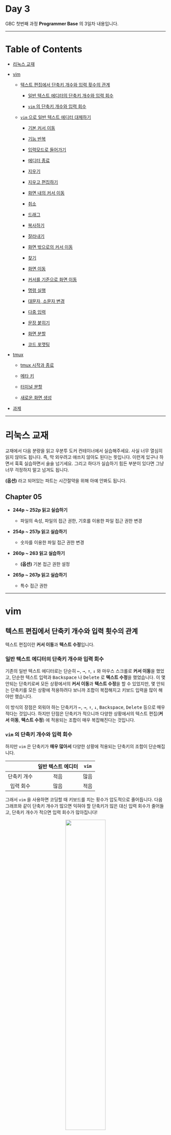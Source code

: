 # Day 3

GBC 첫번째 과정 **Programmer Base** 의 3일차 내용입니다.

---

# Table of Contents 

- [리눅스 교재](https://github.com/ccss17/ProgrammerBase/tree/master/03-Day3#%EB%A6%AC%EB%88%85%EC%8A%A4-%EA%B5%90%EC%9E%AC)

- [vim](https://github.com/ccss17/ProgrammerBase/tree/master/03-Day3#vim)

  - [텍스트 편집에서 단축키 개수와 입력 횟수의 관계](https://github.com/ccss17/ProgrammerBase/tree/master/03-Day3#%ED%85%8D%EC%8A%A4%ED%8A%B8-%ED%8E%B8%EC%A7%91%EC%97%90%EC%84%9C-%EB%8B%A8%EC%B6%95%ED%82%A4-%EA%B0%9C%EC%88%98%EC%99%80-%EC%9E%85%EB%A0%A5-%ED%9A%9F%EC%88%98%EC%9D%98-%EA%B4%80%EA%B3%84)

    - [일반 텍스트 에디터의 단축키 개수와 입력 회수](https://github.com/ccss17/ProgrammerBase/tree/master/03-Day3#%EC%9D%BC%EB%B0%98-%ED%85%8D%EC%8A%A4%ED%8A%B8-%EC%97%90%EB%94%94%ED%84%B0%EC%9D%98-%EB%8B%A8%EC%B6%95%ED%82%A4-%EA%B0%9C%EC%88%98%EC%99%80-%EC%9E%85%EB%A0%A5-%ED%9A%8C%EC%88%98)

    - [`vim` 의 단축키 개수와 입력 회수](https://github.com/ccss17/ProgrammerBase/tree/master/03-Day3#vim-%EC%9D%98-%EB%8B%A8%EC%B6%95%ED%82%A4-%EA%B0%9C%EC%88%98%EC%99%80-%EC%9E%85%EB%A0%A5-%ED%9A%8C%EC%88%98)

  - [`vim` 으로 일반 텍스트 에디터 대체하기](https://github.com/ccss17/ProgrammerBase/tree/master/03-Day3#vim-%EC%9C%BC%EB%A1%9C-%EC%9D%BC%EB%B0%98-%ED%85%8D%EC%8A%A4%ED%8A%B8-%EC%97%90%EB%94%94%ED%84%B0-%EB%8C%80%EC%B2%B4%ED%95%98%EA%B8%B0)

    - [기본 커서 이동](https://github.com/ccss17/ProgrammerBase/tree/master/03-Day3#%EA%B8%B0%EB%B3%B8-%EC%BB%A4%EC%84%9C-%EC%9D%B4%EB%8F%99)

    - [기능 반복 ](https://github.com/ccss17/ProgrammerBase/tree/master/03-Day3#%EA%B8%B0%EB%8A%A5-%EB%B0%98%EB%B3%B5)

    - [입력모드로 들어가기 ](https://github.com/ccss17/ProgrammerBase/tree/master/03-Day3#%EC%9E%85%EB%A0%A5%EB%AA%A8%EB%93%9C%EB%A1%9C-%EB%93%A4%EC%96%B4%EA%B0%80%EA%B8%B0)

    - [에디터 종료](https://github.com/ccss17/ProgrammerBase/tree/master/03-Day3#%EC%97%90%EB%94%94%ED%84%B0-%EC%A2%85%EB%A3%8C)

    - [지우기 ](https://github.com/ccss17/ProgrammerBase/tree/master/03-Day3#%EC%A7%80%EC%9A%B0%EA%B8%B0)

    - [지우고 편집하기](https://github.com/ccss17/ProgrammerBase/tree/master/03-Day3#%EC%A7%80%EC%9A%B0%EA%B3%A0-%ED%8E%B8%EC%A7%91%ED%95%98%EA%B8%B0)

    - [화면 내의 커서 이동 ](https://github.com/ccss17/ProgrammerBase/tree/master/03-Day3#%ED%99%94%EB%A9%B4-%EB%82%B4%EC%9D%98-%EC%BB%A4%EC%84%9C-%EC%9D%B4%EB%8F%99)

    - [취소](https://github.com/ccss17/ProgrammerBase/tree/master/03-Day3#%EC%B7%A8%EC%86%8C)

    - [드래그 ](https://github.com/ccss17/ProgrammerBase/tree/master/03-Day3#%EB%93%9C%EB%9E%98%EA%B7%B8)

    - [복사하기](https://github.com/ccss17/ProgrammerBase/tree/master/03-Day3#%EB%B3%B5%EC%82%AC%ED%95%98%EA%B8%B0)

    - [잘라내기](https://github.com/ccss17/ProgrammerBase/tree/master/03-Day3#%EC%9E%98%EB%9D%BC%EB%82%B4%EA%B8%B0)

    - [화면 밖으로의 커서 이동 ](https://github.com/ccss17/ProgrammerBase/tree/master/03-Day3#%ED%99%94%EB%A9%B4-%EB%B0%96%EC%9C%BC%EB%A1%9C%EC%9D%98-%EC%BB%A4%EC%84%9C-%EC%9D%B4%EB%8F%99)

    - [찾기](https://github.com/ccss17/ProgrammerBase/tree/master/03-Day3#%EC%B0%BE%EA%B8%B0)

    - [화면 이동](https://github.com/ccss17/ProgrammerBase/tree/master/03-Day3#%ED%99%94%EB%A9%B4-%EC%9D%B4%EB%8F%99)

    - [커서를 기준으로 화면 이동](https://github.com/ccss17/ProgrammerBase/tree/master/03-Day3#%EC%BB%A4%EC%84%9C%EB%A5%BC-%EA%B8%B0%EC%A4%80%EC%9C%BC%EB%A1%9C-%ED%99%94%EB%A9%B4-%EC%9D%B4%EB%8F%99)

    - [명령 실행 ](https://github.com/ccss17/ProgrammerBase/tree/master/03-Day3#%EB%AA%85%EB%A0%B9-%EC%8B%A4%ED%96%89)

    - [대문자, 소문자 변경](https://github.com/ccss17/ProgrammerBase/tree/master/03-Day3#%EB%8C%80%EB%AC%B8%EC%9E%90-%EC%86%8C%EB%AC%B8%EC%9E%90-%EB%B3%80%EA%B2%BD)

    - [다중 입력](https://github.com/ccss17/ProgrammerBase/tree/master/03-Day3#%EB%8B%A4%EC%A4%91-%EC%9E%85%EB%A0%A5)

    - [문장 붙히기 ](https://github.com/ccss17/ProgrammerBase/tree/master/03-Day3#%EB%AC%B8%EC%9E%A5-%EB%B6%99%ED%9E%88%EA%B8%B0)

    - [화면 분할 ](https://github.com/ccss17/ProgrammerBase/tree/master/03-Day3#%ED%99%94%EB%A9%B4-%EB%B6%84%ED%95%A0)

    - [코드 포맷팅 ](https://github.com/ccss17/ProgrammerBase/tree/master/03-Day3#%EC%BD%94%EB%93%9C-%ED%8F%AC%EB%A7%B7%ED%8C%85)

- [tmux](https://github.com/ccss17/ProgrammerBase/tree/master/03-Day3#tmux)

  - [tmux 시작과 종료 ](https://github.com/ccss17/ProgrammerBase/tree/master/03-Day3#tmux-%EC%8B%9C%EC%9E%91%EA%B3%BC-%EC%A2%85%EB%A3%8C)

  - [메타 키](https://github.com/ccss17/ProgrammerBase/tree/master/03-Day3#%EB%A9%94%ED%83%80-%ED%82%A4)

  - [터미널 분할 ](https://github.com/ccss17/ProgrammerBase/tree/master/03-Day3#%ED%84%B0%EB%AF%B8%EB%84%90-%EB%B6%84%ED%95%A0)

  - [새로운 화면 생성 ](https://github.com/ccss17/ProgrammerBase/tree/master/03-Day3#%EC%83%88%EB%A1%9C%EC%9A%B4-%ED%99%94%EB%A9%B4-%EC%83%9D%EC%84%B1)

- [과제 ](https://github.com/ccss17/ProgrammerBase/tree/master/03-Day3#%EA%B3%BC%EC%A0%9C) 

---

# 리눅스 교재

교재에서 다음 분량을 읽고 우분투 도커 컨테이너에서 실습해주세요. 사실 너무 열심히 읽지 않아도 됩니다. 즉, 막 외우려고 애쓰지 않아도 된다는 뜻입니다. 이런게 있구나 하면서 훅훅 실습하면서 술술 넘기세요. 그리고 하다가 실습하기 힘든 부분이 있다면 그냥 너무 걱정하지 말고 넘겨도 됩니다. 

**(옵션)** 라고 되어있는 파트는 시간절약을 위해 아예 안봐도 됩니다.

## Chapter 05

- **244p ~ 252p 읽고 실습하기**

  - 파일의 속성, 파일의 접근 권한, 기호를 이용한 파일 접근 권한 변경

- **254p ~ 257p 읽고 실습하기**

  - 숫자를 이용한 파일 접근 권한 변경

- **260p ~ 263 읽고 실습하기**

  - **(옵션)** 기본 접근 권한 설정

- **265p ~ 267p 읽고 실습하기**

  - 특수 접근 권한

---

# vim

## 텍스트 편집에서 단축키 개수와 입력 횟수의 관계

텍스트 편집이란 **커서 이동**과 **텍스트 수정**입니다. 

### 일반 텍스트 에디터의 단축키 개수와 입력 회수

기존의 일반 텍스트 에디터로는 단순히 <kbd>&larr;</kbd>, <kbd>&rarr;</kbd>, <kbd>&uarr;</kbd>, <kbd>&darr;</kbd> 와 마우스 스크롤로 **커서 이동**을 했었고, 단순한 텍스트 입력과 <kbd>Backspace</kbd> 나 <kbd>Delete</kbd> 로 **텍스트 수정**을 했었습니다. 이 몇 안되는 단축키로써 모든 상황에서의 **커서 이동**과 **텍스트 수정**을 할 수 있었지만, 몇 안되는 단축키를 모든 상황에 적용하려다 보니까 조합이 복잡해지고 키보드 입력을 많이 해야만 했습니다. 

이 방식의 장점은 외워야 하는 단축키가 <kbd>&larr;</kbd>, <kbd>&rarr;</kbd>, <kbd>&uarr;</kbd>, <kbd>&darr;</kbd>, <kbd>Backspace</kbd>, <kbd>Delete</kbd> 등으로 매우 적다는 것입니다. 하지만 단점은 단축키가 적으니까 다양한 상황에서의 텍스트 편집(**커서 이동**, **텍스트 수정**) 에 적용되는 조합이 매우 복잡해진다는 것입니다.

### `vim` 의 단축키 개수와 입력 회수

하지만 `vim` 은 단축키가 **매우 많아서** 다양한 상황에 적용되는 단축키의 조합이 단순해집니다.

<div align="center">

| | 일반 텍스트 에디터 | `vim` |
|:---:|:---:|:---:|
|단축키 개수 | 적음 | 많음 | 
|입력 회수 | 많음 | 적음 | 

</div>


그래서 `vim` 을 사용하면 코딩할 때 키보드를 치는 횟수가 압도적으로 줄어듭니다. 다음 그래프와 같이 단축키 개수가 많으면 익혀야 할 단축키가 많은 대신 입력 회수가 줄어들고, 단축키 개수가 적으면 입력 회수가 많아집니다!

<div align="center">
<img src="https://user-images.githubusercontent.com/16812446/81026898-b16b1b00-8eb6-11ea-89fa-3503770b57d4.png" width="50%" height="auto">
</div>

하지만 단축키는 한번 습득이 되기만하면 그 다음부터는 전혀 문제가 안됩니다. 이것은 단조로운 단어를 쓰면 문장의 길이가 길어지고 다양한 단어를 쓰면 문장이 짧아지는 것과 같은 이치입니다. 

> 게다가 `vim` 에 익숙해지면 텍스트 편집을 할 때 마우스를 사용해야 하는 횟수가 `0` 에 수렴합니다. 키보드와 마우스의 거리는 생각보다 멀기 때문에 이로써 발생하는 시간절약 효과도 상당합니다. 

> 개인적으로 개발자로 살아간다면 `vim` 텍스트 에디터 사용법을 익혀서 불필요한 타자 횟수를 최대한 절약함으로써 시간낭비를 줄이고, 손목건강도 챙기는 것이 합리적이라고 생각합니다. 불필요한 시간이 절약된다면 남는 시간이 많아집니다. 

## `vim` 으로 일반 텍스트 에디터 대체하기

> 참고 : https://github.com/vim/vim/blob/master/runtime/tutor/tutor.ko.utf-8

이제부터 `vim` 을 사용하면 타수가 얼마나 줄어드는지 보여드림으로써 `vim` 을 사용하면 좋다는 것을 설득해드리겠습니다. 설득 안되면 어쩔 수 없지만..

보여드리는 방식은 기존 일반 에디터의 **적은 단축키가 얼마나 많은 타수를 야기하는지**, 그리고 그것이 **`vim` 에서 어떻게 효율적으로 대체될 수 있는지** 비교하는 것으로 하겠습니다. 

> 또한 모든 키보드에 <kbd>Home</kbd>, <kbd>End</kbd>, <kbd>Insert</kbd>, <kbd>PageDown</kbd>, <kbd>PageUp</kbd> 가 있지 않기 때문에 일관성을 위하여 이 키들은 상정하지 않겠습니다.

그리고 문자와 문자 사이의 커서 이동 횟수가 **1번** 이기 때문에 

<div align="center">

|이동 거리|퉁 치는 횟수|
|:---|:---|
|(문자가 모여있는) 단어를 이동하는 횟수 | **n 번** |
|(단어가 모여있는) 문장을 이동하는 횟수 | **n<sup>2</sup> 번**| 
|(문장이 모여있는) 전체파일을 이동하는 횟수 | **n<sup>3</sup> 번**|

</div>

 이라고 하겠습니다.

그러면 먼저 우분투 도커 컨테이너에 접속하고 다음 명령어를 입력하세요.

##### **<div align="center"> ⬇ EXECUTE! ⬇ </div>**  

```shell
$ git clone https://github.com/jaseg/lolcat
$ cd lolcat
$ make
```

`lolcat` 은 `cat` 명령어의 출력에 무지개 색깔을 입힙니다. 다음 명령어를 실행해보세요.

##### **<div align="center"> ⬇ EXECUTE! ⬇ </div>**

```shell
$ cat /etc/passwd     # 텍스트 파일이 밋밋한 색깔로 출력된다. 
$ ./lolcat /etc/passwd 
```

실행결과는 다음 그림과 비슷할 겁니다. 

<div align="center">
<img src="https://user-images.githubusercontent.com/16812446/81272615-a7007b00-9088-11ea-9e2b-bb8ce711ad6b.png" width="70%" height="auto">
</div>

이제 `lolcat` 의 소스코드 `lolcat.c` 를 `vim` 으로 열어봅시다.

##### **<div align="center"> ⬇ EXECUTE! ⬇ </div>**

```shell
$ vim lolcat.c
```

그러면 `vim` 텍스트 에디터로 파일이 열리는데 일단 `100gg` 를 눌러보세요. 그러면 파일의 `100` 번째 행으로 이동하게 되고 성공적으로 이동하셨다면 

```c shell
...
int main(int argc, char** argv)
{
    char* default_argv[] = { "-" };
    int cc = -1, i, l = 0;
    wint_t c;
    int colors    = isatty(STDOUT_FILENO);
    int force_locale = 1;
    int random = 0;
    double freq_h = 0.23, freq_v = 0.1;

    struct timeval tv;
    gettimeofday(&tv, NULL);
    double offx = (tv.tv_sec % 300) / 300.0;

    for (i = 1; i < argc; i++) {
...
```

위와 같은 코드가 보일 것입니다. 이제 특별한 언급이 없는 한 이 `100` 번째 줄에서 실습을 진행하겠습니다. 커서가 `100` 행에서 이탈되었다면 다시 `100gg` 를 누르면 `100` 번째 행으로 이동할 수 있습니다. 

### 기본 커서 이동

| 기능 | 일반 텍스트 에디터 | `vim` |
|:---:|:---:|:---:|
| 왼쪽 이동 | <kbd>&larr;</kbd> | `h` | 
| 오른쪽 이동 | <kbd>&rarr;</kbd> | `l` | 
| 위쪽 이동 | <kbd>&uarr;</kbd>| `k` | 
| 아래쪽 이동 | <kbd>&darr;</kbd>| `j` | 

- 실습 

  위 단축키로 커서를 이동해보세요. 

  `15k` 를 눌러 `15` 줄 위에 있는 행으로 이동하세요. 

  다시 `15j` 를 눌러 되돌아올 수 있습니다. 

  이렇게 `<N>k` 를 누르면 `<N>` 번 위로 갑니다. 다른 커서 이동 키도 마찬가지!

### 기능 반복 

| 기능 | 일반 텍스트 에디터 | `vim` |
|:---:|:---:|:---:|
| 이전에 실행한 편집 기능 반복하기 |  | `.` | 

`.` 를 누르면 이전에 실행한 편집 기능이 반복됩니다. 

### 입력모드로 들어가기 

| 기능 | 일반 텍스트 에디터 | `vim` |
|:---:|:---:|:---:|
| 입력하기 | | `i` | 
| 다음 글자에 입력하기 | <kbd>&rarr;</kbd> | `a` | 
| 다음 행에 입력하기 | <kbd>&rarr;</kbd> × **n<sup>2</sup>** + <kbd>Enter</kbd> | `o` | 
| 이전 행에 입력하기 | <kbd>&uarr;</kbd> + <kbd>&rarr;</kbd> × **n<sup>2</sup>** + <kbd>Enter</kbd> | `O` | 
| 문장 마지막에 입력하기 | <kbd>&rarr;</kbd> × **n<sup>2</sup>** | `A` | 
| 문장 처음에 입력하기 | <kbd>&larr;</kbd> × **n<sup>2</sup>** | `I` | 

일반 텍스트 에디터가 **입력 모드** 만 있는 반면 `vim` 은 **입력 모드** 와 **명령 모드** 가 있습니다. `vim` 을 처음 켰을 때는 항상 **명령 모드** 이고 위 표의 입력 단축키 `i`, `a`, `o`, `O`, `A`, `I` 를 입력하면 **입력 모드** 가 됩니다. 

> 에디터의 하단에 **`-- INSERT --`** 라는 상태표시가 보이면 지금이 **입력 모드** 인 것입니다. 

**입력 모드** 에서는 모든 키보드 입력이 단축키가 아닌 입력으로 취급되기 때문에 **명령 모드** 로 되돌아가려면 <kbd>Esc</kbd> 를 누르면 됩니다.

- 실습 

  `i` 를 눌러서 **입력 모드**로 들어간 다음

  ```c
  int test_int = 200;
  ```

  이라는 코드를 입력하고 <kbd>Esc</kbd> 를 눌러 **명령 모드** 로 되돌아오세요. 

  입력모드로 들어갈 수 있는 단축키 `i`, `a`, `o`, `O`, `A`, `I` 들을 실행하고 결과가 어떤지 보세요. 

- 실습 

  ![render1589352202436](https://user-images.githubusercontent.com/16812446/81779941-a0fb1600-9530-11ea-8f28-2076013b2b49.gif)

  위와 같이 `94` 행으로 이동하고 `I` 로 입력모드에 들어간 후 주석처리 `//` 를 입력해보세요.
  
  그리고 밑으로 이동해서 기능반복키 `.` 를 누르며 입력을 반복해보세요.

### 에디터 종료

| 기능 | 일반 텍스트 에디터 | `vim` |
|:---:|:---:|:---:|
| 저장 | <kbd>Ctrl</kbd> + <kbd>s</kbd> | `:w` | 
| 종료 | <kbd>Alt</kbd> + <kbd>F4</kbd> | `:q` | 
| 저장 후 종료 | <kbd>Ctrl</kbd> + <kbd>s</kbd> 🠲 <kbd>Alt</kbd> + <kbd>F4</kbd>| `:wq` 또는 `ZZ` |<kbd>Alt</kbd> + <kbd>F4</kbd> 
| 강제 종료 |  | `:q!` | 
| 다른 이름(`<NAME>`)으로 저장 |  | `:w <NAME>` | 

`vim` 에서 저장과 종료 단축키입니다. 강제 종료는 저장하지 않은 내용을 사라지게 합니다.

- 실습 

  단축키들을 실행해서 에디터를 종료해보고 다시 `vim lolcat.c` 로 켜서 `100gg` 를 눌러 `100` 번째 행으로 되돌아오세요. 

### 지우기 

| 기능 | 일반 텍스트 에디터 | `vim` |
|:---:|:---:|:---:|
| 지우기 | <kbd>Backspace</kbd> 또는 <kbd>Delete</kbd> | `x` | 
| 단어 지우기 | <kbd>Backspace</kbd> × **n** | `dw` | 
| 문장 지우기 | <kbd>Backspace</kbd> × **n<sup>2</sup>** | `dd` | 
| 커서로부터 문장 끝까지 지우기 | <kbd>Delete</kbd> × **n<sup>2</sup>** | `D` | 

- 실습 

  커서를 `102` 번째 행인

  ```c
  struct timeval tv;
  ```

  로 옮기세요. 이제 `x` 를 눌러서 문자들을 지워보세요.

  이때 `2x` 와 `3x` 를 누르면 각각 `2` 글자, `3` 글자가 지워진다는 것을 확인하세요.

  `<N>x` 를 누르면 `<N>` 개의 문자가 한번에 지워집니다. 

- 실습

  단어를 한번에 지우기 위해서 `dw` 를 눌러도 됩니다. 이것도 `struct` 나 `timeval` 같은 변수 위로 커서를 두고 실행해보세요. `4dw` 를 누르면 `4` 개의 단어가 `3` 회의 입력만에 한번에 지워집니다. 

  > 일반 텍스트 에디터에서 `4` 개의 단어를 지우려면 `3` 회보다 훨씬 많은 키보드 입력이 필요합니다.

  `4dw` 를 누르고 `.` 을 누르면 `4` 개의 단어가 지워지는 기능이 반복됩니다. `3` 회만 누르면 그 다음부터는 `.` 만 누르면 되니까 `1` 회만 누르면 됩니다.

- 실습

  `dd` 와 `D` 도 실행보세요. `5dd` 를 누르면 `5` 개의 문장이 `3` 회의 입력만에 한번에 지워집니다. 

  > 일반 텍스트 에디터에서 `5` 개의 문장을 지우려면 `3` 회보다 훨씬 많은 키보드 입력이 필요합니다!

- 실습

  다음과 같이 `10dd` 누르고 `.` 를 누르면 `10` 개 문장이 지워지는 기능이 반복됩니다. `4` 회 입력 이후에 `1` 회 입력만 하면 되는 것이죠. 

  ![render1589352378933](https://user-images.githubusercontent.com/16812446/81780148-fd5e3580-9530-11ea-919d-e8c473d4482a.gif)


### 지우고 편집하기

| 기능 | 일반 텍스트 에디터 | `vim` |
|:---:|:---:|:---:|
| 한 글자 지우고 편집하기 | <kbd>Backspace</kbd> | `r` | 
| 단어 지우고 편집하기 | <kbd>Backspace</kbd> × **n** | `cw` | 
| 커서로부터 문장 끝까지 지우고 편집하기 | <kbd>Delete</kbd> × **n<sup>2</sup>** | `C` | 
| 문장에서 `<OLD>` 를 `<NEW>` 로 치환하기 |  | `:s/<OLD>/<NEW>` | 
| 전체 파일에서 `<OLD>` 를 `<NEW>` 로 치환하기 |  | `:s/<OLD>/<NEW>/g` | 
| 전체 파일에서 하나씩 확인하면서 `<OLD>` 를 `<NEW>` 로 치환하기 |  | `:s/<OLD>/<NEW>/gc` | 

- 실습 

  커서를 `98` 번째 행인 

  ```c
  int force_locale = 1;
  ```

  의 `1` 로 옮겨서 `r` 을 누르고 `0` 을 눌러보세요. 그러면 `1` 이 `0` 으로 바뀝니다. 

- 실습 

  커서를 다른 코드로 옮겨서 `cw` 와 `C` 를 실행해보세요. 그러면 단어가 지워지고 **입력 모드** 로 곧장 들어갑니다. **명령 모드** 로 되돌아오기 위하여 <kbd>Esc</kbd> 를 눌러야 합니다. 

- 실습 

  `:s/int/long long/g` 을 실행해보세요. 파일 전체의 `int` 가 `long long` 으로 바뀝니다. 

### 화면 내의 커서 이동 

| 기능 | 일반 텍스트 에디터 | `vim` |
|:---:|:---:|:---:|
| 원하는 문자로 이동 | <kbd>&rarr;</kbd> × **n<sup>2</sup>** | `f<C>` | 
| 오른쪽 단어로 이동 | <kbd>Ctrl</kbd> + <kbd>&rarr;</kbd> | `e` | 
| 왼쪽 단어로 이동 | <kbd>Ctrl</kbd> + <kbd>&larr;</kbd> | `b` | 
| 문장의 처음으로 이동 | <kbd>Ctrl</kbd> + <kbd>&larr;</kbd> × **n**  | `0` | 
| 문장의 마지막으로 이동 | <kbd>Ctrl</kbd> + <kbd>&rarr;</kbd> × **n**  | `$` | 
| 화면의 처음으로 이동 | <kbd>&uarr;</kbd> × **n<sup>3</sup>**  | `H` | 
| 화면의 가운데로 이동 |  | `M` | 
| 화면의 마지막으로 이동 | <kbd>&darr;</kbd> × **n<sup>3</sup>**  | `L` | 

커서 이동이 `h`, `j`, `k`, `l` 밖에 없다면 커서를 이동해야 하는 다양한 상황에서 이것들을 똑같이 다양하게 조합해야하기 때문에 일반 텍스트 에디터의 <kbd>&larr;</kbd>, <kbd>&rarr;</kbd>, <kbd>&uarr;</kbd>, <kbd>&darr;</kbd> 를 많이 입력해야 하는 것과 다를 것이 없을 겁니다.

하지만 위 표에서처럼 다양한 커서 이동이 하나의 단축키로 가능합니다. 

- 실습 

  `104` 행으로 이동하면 

  ```c
  double offx = (tv.tv_sec % 300) / 300.0;
  ```

  라는 코드가 있는데 `300` 이라는 숫자를 조작하고 싶다면 `f3` 를 누르면 `3` 이라는 문자로 커서가 바로 이동됩니다. 

  마찬가지로 `f%` 를 누르면 `%` 라는 문자로 커서가 바로 이동됩니다.

- 실습 

  다음과 같이 커서 이동 단축키를 눌러보면서 실습해보세요.

  ![render1589352482808](https://user-images.githubusercontent.com/16812446/81780345-575efb00-9531-11ea-9a4b-58237fe1e8ea.gif)

  > 일반 방향키를 엄청 많이 눌러야 갈 수 있는 곳을 `vim` 에서는 단축키 하나만 누르면 갈 수 있습니다. 

### 취소

| 기능 | 일반 텍스트 에디터 | `vim` |
|:---:|:---:|:---:|
| 취소 | <kbd>Ctrl</kbd> + <kbd>z</kbd> | `u` | 
| 취소한 것을 취소 |  | <kbd>Ctrl</kbd> + <kbd>R</kbd> | 
| 문장을 원래대로 복원 | | `U` | 

- 실습 

  `50dd` 를 눌러서 문장 `50` 개를 `4` 회의 입력만에 삭제해보세요. 

  > 일반 텍스트 에디어테서 문장 `50` 개를 삭제하기 위해서 얼마나 많은 시간이 걸리는지 상상이 안되네요. 

  그리고 `u` 를 눌러서 삭제했던 것을 복구해보세요. 

  그리고 다시 <kbd>Ctrl</kbd>+<kbd>R</kbd> 을 눌러서 삭제해보세요. 

  `u` 와 <kbd>Ctrl</kbd>+<kbd>R</kbd> 를 번갈아서 계속 눌러보세요. 

### 드래그 

| 기능 | 일반 텍스트 에디터 | `vim` |
|:---:|:---:|:---:|
| 드래그 | <kbd>Shift</kbd> + <kbd>&rarr;</kbd> × **n** | `v` | 

- 실습 

  `gg` 를 누르면 첫행으로 이동합니다. 바로 밑에 있는 `3` 번째 행으로 커서를 이동하면 

  ```shell
   * DO WHAT THE FUCK YOU WANT TO PUBLIC LICENSE
  ```

  이라는 라이센스가 보입니다. 이 소스코드를 갖고 하고싶은 게 뭐든간에 다 하라는 의미군요. `e` 또는 `b` 를 몇번 눌러서 `FUCK` 의 `F` 로 커서를 이동하세요.

  `v` 를 누르고 `l` 을 몇번 누르면 `FUCK` 이 드래그됩니다. 잘 드래그 되고 있다면 `vim` 의 하단부에 `-- VISUAL --` 이라는 상태줄이 뜹니다.

  그러면 `r` 을 누르고 `x` 를 누르세요. 그러면 다음과 같이 `FUCK` 이 `xxxx` 로 바뀝니다. 

  ![render1589352581824](https://user-images.githubusercontent.com/16812446/81780433-7d849b00-9531-11ea-8c57-9af1900dcf37.gif)

  이렇게 드래그를 잘 활용하면 여러 문자와 문장에 대하여 기능을 한번에 실행할 수 있습니다. 

- 실습 

  다시 `FUCK` 이 있는 곳으로 커서를 옮겨서 `v` 를 누르고 이번에는 `e` 를 한번만 누르세요. 그러면 `FUCK` 이 단지 `2` 회의 입력만에 드래그됩니다. 

  `v` 를 누르고 `e` 를 계속 누르거나 `j` 를 눌러서 밑에 문장까지 드래그하고 `x` 를 눌러서 삭제해보세요. 

  > 드래그를 하기 위해서 일반 텍스트 에디터에서는 <kbd>Shift</kbd> + <kbd>&rarr;</kbd> × **n** 를 얼마나 많이 눌러야 하는지 모르겠네요. 

### 복사하기

| 기능 | 일반 텍스트 에디터 | `vim` |
|:---:|:---:|:---:|
| 단어 복사하기 | <kbd>Shift</kbd> + <kbd>&rarr;</kbd> × **n** 🠲 <kbd>Ctrl</kbd> + <kbd>c</kbd> 🠲 <kbd>Ctrl</kbd> + <kbd>v</kbd> | `yw` 🠲  `p` | 
| 문장 복사하기 | <kbd>Shift</kbd> + <kbd>&rarr;</kbd> × **n<sup>2</sup>** 🠲 <kbd>Ctrl</kbd> + <kbd>c</kbd> 🠲 <kbd>Ctrl</kbd> + <kbd>v</kbd> | `yy` 🠲  `p` | 
| 드래그해서 복사하기 | <kbd>Shift</kbd> + <kbd>&rarr;</kbd> × **n<sup>2</sup>** 🠲 <kbd>Ctrl</kbd> + <kbd>c</kbd> 🠲 <kbd>Ctrl</kbd> + <kbd>v</kbd> | `v` 🠲 `y` 🠲 `p` | 

- 실습 

  `33gg` 를 눌러서 `33` 행으로 가면 

  ```c
  ...
  static char helpstr[] = "\n"
                          "Usage: lolcat [-h horizontal_speed] [-v vertical_speed] [--] [FILES...]\n"
                          "\n"
  ...
  ```

  가 보이는데 `yy` 를 누르고 `5p` 를 누르세요. 그러면 복사된 문장이 `5` 번 붙혀넣어집니다. 

- 실습 

  `55` 번째 행으로 이동하고 맨 마지막 "`, 33`" 을 `v` 로 드래그하고 `y` 를 눌러보세요. 그 다음 `33` 오른쪽으로 커서를 옮겨서 `p` 를 몇번 눌러보고 `10p` 를 누르세요. 

  그러면 다음과 같이 복사된 것이 단번에 `10` 번 붙혀넣어집니다. 

  ![render1589352834937](https://user-images.githubusercontent.com/16812446/81780727-fa177980-9531-11ea-88bf-13f08234787d.gif)

  > 이 일을 일반 텍스트 에디터로 하려면 `vim` 보다 훨씬 많은 키보드 입력을 해야 합니다. 

### 잘라내기

| 기능 | 일반 텍스트 에디터 | `vim` |
|:---:|:---:|:---:|
| 한 글자 잘라내기 | <kbd>Shift</kbd> + <kbd>&rarr;</kbd> 🠲 <kbd>Ctrl</kbd> + <kbd>x</kbd> 🠲 <kbd>Ctrl</kbd> + <kbd>v</kbd> | `x` 🠲  `p` | 
| 단어 잘라내기 | <kbd>Shift</kbd> + <kbd>&rarr;</kbd> × **n** 🠲 <kbd>Ctrl</kbd> + <kbd>x</kbd> 🠲 <kbd>Ctrl</kbd> + <kbd>v</kbd> | `dw` 🠲  `p` | 
| 문장 잘라내기 | <kbd>Shift</kbd> + <kbd>&rarr;</kbd> × **n<sup>2</sup>** 🠲 <kbd>Ctrl</kbd> + <kbd>x</kbd> 🠲 <kbd>Ctrl</kbd> + <kbd>v</kbd> | `dd` 🠲  `p` | 
| 특정 영역 잘라내기 | <kbd>Shift</kbd> + <kbd>&rarr;</kbd> × **n<sup>2</sup>** 🠲 <kbd>Ctrl</kbd> + <kbd>x</kbd> 🠲 <kbd>Ctrl</kbd> + <kbd>v</kbd> | `v` 🠲 `x` 🠲 `p` | 

- 실습 

  다음과 같이 `75` 행으로 이동하고 `zt` 로 화면을 올리고나서 `6dd` 를 로 함수 코드 전체를 잘라내고 `10j` 로 커서 이동을 한 후 `p` 를 눌러 붙혀넣으세요. 

  > `zt` 가 뭔지는 계속되는 내용에서 알아봅니다. 

  ![render1589352948485](https://user-images.githubusercontent.com/16812446/81780912-406cd880-9532-11ea-9328-3efe5ba485ee.gif)

  
  > 이 작업을 키보드 입력 `10` 번으로 끝냈습니다. 


### 화면 밖으로의 커서 이동 

| 기능 | 일반 텍스트 에디터 | `vim` |
|:---:|:---:|:---:|
| 파일의 맨 마지막으로 이동 | <kbd>&darr;</kbd> × **n<sup>3</sup>** | `G` | 
| 파일의 맨 처음으로 이동 | <kbd>&uarr;</kbd> × **n<sup>3</sup>** | `gg` | 
| `<N>` 번째 행으로 이동 | <kbd>&uarr;</kbd> × **n<sup>3</sup>** 또는 <kbd>&darr;</kbd> × **n<sup>3</sup>** | `<N>gg` | 

- 실습 

  `G` 와 `gg` 로 커서를 이동해보세요. 그리고 `100gg` 로 `100` 번째 행으로 이동해보세요. 

### 찾기

| 기능 | 일반 텍스트 에디터 | `vim` |
|:---:|:---:|:---:|
| 아랫방향으로 찾기 | <kbd>Ctrl</kbd> + <kbd>f</kbd> | `/` | 
| 윗방향으로 찾기 |  | `?` | 
| 커서가 위치한 단어 아랫방향으로 찾기 |  | `*` | 
| 커서가 위치한 단어 윗방향으로 찾기 |  | `#` | 
| 찾고나서 같은방향으로 단어 찾기 | <kbd>Enter</kbd> | `N` | 
| 찾고나서 반대방향으로 단어 찾기 | <kbd>Shift</kbd> + <kbd>Enter</kbd> | `n` | 
| 괄호의 짝 찾기 |  | `%` | 

- 실습 

  다음과 같이 `/static` 으로 `static` 키워드를 찾고 `n` 을 누르며 다음 것을 찾아보세요. 

  ![render1589353002311](https://user-images.githubusercontent.com/16812446/81781027-75792b00-9532-11ea-9cad-dab0a5f905f4.gif)

- 실습 

  매우 긴 문장에서 `f` 로 원하는 문자 커서로 이동하기.

  (GIF)

  그리고 이것은 보통의 코드에서도 매우 자주 유용하게 사용될 수 있음. 

  (GIF)

### 화면 이동

| 기능 | 일반 텍스트 에디터 | `vim` |
|:---:|:---:|:---:|
| 화면을 한 행만큼 아래로 이동 | <kbd>&darr;</kbd> × **n<sup>2</sup>** | <kbd>Ctrl</kbd> + `e` | 
| 화면을 한 행만큼 위로 이동 | <kbd>&uarr;</kbd> × **n<sup>2</sup>** | <kbd>Ctrl</kbd> + `y` | 
| 화면을 반 페이지만큼 아래로 이동 | <kbd>&darr;</kbd> × **n<sup>2</sup>** | <kbd>Ctrl</kbd> + `d` | 
| 화면을 반 페이지만큼 위로 이동 | <kbd>&uarr;</kbd> × **n<sup>2</sup>** | <kbd>Ctrl</kbd> + `u` | 
| 화면을 한 페이지만큼 아래로 이동 | <kbd>&darr;</kbd> × **n<sup>2</sup>** | <kbd>Ctrl</kbd> + `f` | 
| 화면을 한 페이지만큼 위로 이동 | <kbd>&uarr;</kbd> × **n<sup>2</sup>** | <kbd>Ctrl</kbd> + `b` | 

- 실습 

  위 단축키로 화면을 편하게 이동해보세요. 

### 커서를 기준으로 화면 이동

| 기능 | 일반 텍스트 에디터 | `vim` |
|:---:|:---:|:---:|
| 커서를 기준으로 화면을 최대한 아래로 이동 |  | `zt` | 
| 커서를 기준으로 화면을 최대한 위로 이동 |  | `zb` | 
| 커서를 기준으로 화면을 정중앙으로 이동 |  | `zz` | 

- 실습 

  다음과 같이 `zt` 와 `L` 을 반복해서 눌러서 커서를 아래로 이동하다가 원하는 코드를 찾으면 `zz` 로 화면을 포커싱 해보세요. 

  ![render1589353180616](https://user-images.githubusercontent.com/16812446/81781253-d0128700-9532-11ea-9c6f-03454fd457a6.gif)

- 실습 

  반대로 `zb` 와 `H` 을 반복해서 눌러서 커서를 위로 이동하다가 원하는 코드를 찾으면 `zz` 로 화면을 포커싱 해보세요. 

  물론 화면을 위 아래로 이동하기 위하여 <kbd>Ctrl</kbd>+<kbd>d</kbd> 또는 <kbd>Ctrl</kbd>+<kbd>u</kbd> 가 더 편할 수도 있습니다. 

### 명령 실행 

| 기능 | 일반 텍스트 에디터 | `vim` |
|:---:|:---:|:---:|
| 파일 위치에서 `<CMD>` 명령 실행 |  | `:!` + `<CMD>` | 
| 파일 위치에서 쉘 실행 |  | `:shell` | 

- 실습 

  `vim` 에디터에서 `:!pwd` 를 입력해보세요. 

- 실습 

  `:shell` 을 입력해서 `vim` 의 서브 프로세스로써 쉘을 실행시켜보세요. `vim` 으로 되돌아오기 위해 `exit` 명령어로 쉘을 종료하면 됩니다. 
  
  `vim` 밑에서 쉘을 실행했다는 것을 잊어버리고 그 쉘에서 계속 작업을 하면 안되요! 현재 쉘이 `vim` 의 서브 프로세스인지 확인하는 방법은 `ps` 명령어를 입력하는 것입니다.
  
  현재 쉘이 `vim` 의  서브 프로세스도 아니라면 `ps` 명령 결과는 다음과 같습니다. 

  ##### **<div align="center"> ⬇ EXECUTE! ⬇ </div>**

  ```shell
  $ ps
    PID TTY          TIME CMD
      1 pts/0    00:00:00 bash
    960 pts/0    00:00:00 ps
  ```

  먄약 현재 쉘이 `vim` 의 서브 프로세스라면 `ps` 명령어 결과가 다음과 같이 출력됩니다. 

  ```shell
  $ ps
    PID TTY          TIME CMD
      1 pts/0    00:00:00 bash
    961 pts/0    00:00:00 vim
    962 pts/0    00:00:00 sh
    963 pts/0    00:00:00 ps
  ```

### 대문자, 소문자 변경

| 기능 | 일반 텍스트 에디터 | `vim` |
|:---:|:---:|:---:|
| 대문자로 변경 |  | `v` 🠲 `U` | 
| 소문자로 변경 |  | `v` 🠲 `u` | 

- 실습 

  다음과 같이 `6` 행으로 이동해서 `v$` 으로 문장 전체를 드래그하고 `j` 로 밑의 문장까지 드래그한 다음 `U` 를 눌러서 대문자로 바꿔보세요. 

  ![render1589353271791](https://user-images.githubusercontent.com/16812446/81781394-fd5f3500-9532-11ea-8e8c-fa943c63266f.gif)

### 다중 입력

| 기능 | 일반 텍스트 에디터 | `vim` |
|:---:|:---:|:---:|
| 블록 드래그 |  | <kbd>Shift</kbd> + `v` | 
| 드래그 상태에서 다중 입력 |  | <kbd>Shift</kbd> + `i` | 

블록 드래그는 드래그와 달리 네모 모양으로 드래그를 할 수 있습니다. 이때 다중입력도 가능합니다. 

- 실습 

  코딩을 하다보니 `#define` 문을 여러번 사용했는데 실수로 `#` 을 붙히는 걸 까먹었네요. 하지만 괜찮습니다.
  
  다음과 같이 `0` 으로 문장 앞으로 이동하고 블록 드래그 <kbd>Shfit</kbd>+`v` 를 한 다음 `10j` 로 커서를 내립니다. 그리고 <kbd>Shfit</kbd>+`i` 로 다중입력을 하고 `#` 을 입력한 후 <kbd>Esc</kbd> 를 눌러보세요. 

  ![render1589353343893](https://user-images.githubusercontent.com/16812446/81781545-3c8d8600-9533-11ea-8665-5cf48fe40c60.gif)

### 문장 붙히기 

| 기능 | 일반 텍스트 에디터 | `vim` |
|:---:|:---:|:---:|
| 문장 붙히기 | <kbd>&rarr;</kbd> × **n<sup>2</sup>** + <kbd>Delete</kbd> | `J` | 

- 실습 

  `J` 를 누르면 다음과 같이 문장이 연결됩니다. `.` 를 누르면 기능이 반복됩니다. 

  ![render1589353396465](https://user-images.githubusercontent.com/16812446/81781611-6050cc00-9533-11ea-9e46-d655c5a3a3d3.gif)

### 화면 분할 

| 기능 | 일반 텍스트 에디터 | `vim` |
|:---:|:---:|:---:|
| 수평으로 화면분할|  | `:sp <FILE>` | 
| 수직으로 화면분할|  | `:vsp <FILE>` | 
| 다음 화면으로 이동 |  | <kbd>Ctrl</kbd>+ <kbd>w</kbd> + <kbd>w</kbd> | 
| 왼쪽 화면으로 이동 |  | <kbd>Ctrl</kbd>+ <kbd>w</kbd> + <kbd>h</kbd> | 
| 오른쪽 화면으로 이동 |  | <kbd>Ctrl</kbd>+ <kbd>w</kbd> + <kbd>l</kbd> | 
| 아래쪽 화면으로 이동 |  | <kbd>Ctrl</kbd>+ <kbd>w</kbd> + <kbd>j</kbd> | 
| 위쪽 화면으로 이동 |  | <kbd>Ctrl</kbd>+ <kbd>w</kbd> + <kbd>k</kbd> | 

코딩을 하다보면 다른 파일을 봐야할 때도 있습니다. 그럴 때 이 화면 분할 기능을 이용할 수 있습니다. 

- `vim` 으로 `lolcat.c` 를 연상태에서 `:vsp README.md` 로 파일을 열어보세요. 그리고 `:sp censor.c` 로 또 파일을 열어보세요. 

  그리고 다음과 같이 화면을 이리저리 이동해보세요. 화면을 끄려면 `:q` 를 입력하면 되고 모든 화면을 종료하려면 `:qa` 를 입력하면 됩니다. 

  ![render1589354268596](https://user-images.githubusercontent.com/16812446/81782929-88412f00-9535-11ea-988e-c4f90b29d205.gif)

### 코드 포맷팅 

| 기능 | 일반 텍스트 에디터 | `vim` |
|:---:|:---:|:---:|
| 코드 포맷팅 |  | `=G` | 

---

이걸 읽으셨다면 `vim` 실습을 다 하신 거겠죠. 아마 힘들 수도 있었겠지만 포기하지 않고 `vim` 에 익숙해져서 마음대로 `vim` 으로 코딩을 할 수 있게 된다면 코딩 속도가 너무 빨라져서 `vim` 배우길 잘했다 라고 생각하게 되실 거에요. 

> 이제부터는 **Google** 에 `vim` 을 검색해보면서 스스로 `vim` 의 더 다양한 기능을 찾아보세요. 저도 `vim` 을 에디터로 사용하지만 아직 기능의 **절반도 모르는것 같네요.** 하지만 일반 에디터로 다시는 되돌아갈 수 없는 몸이 되버렸어요. 코딩 속도가 너무 느려서 답답하거든요.

**다음 날에는 이 `vim` 조차 훨씬 더 사용하기 편하도록 업그레이드 할겁니다.**

---

# tmux

`vim` 을 사용하다보면 다른 터미널 작업을 해야 할 때가 생깁니다. 물론 `:!<CMD>` 나 `:shell` 로 `vim` 내부에서 명령어를 실행할 수 있지만 솔직히 너무 불편하죠. 이런 경우를 위하여 `tmux` 로 터미널 하나를 여러 터미널로 분리할 수 있습니다. 

> `vim` 을 실습하느라 힘드셨을 것 같은데, `tmux` 도 `vim` 만큼 배우고 싶은데 알려주는 사람이 없어서 못배울 정도로 정말 좋은 프로그램이기 때문에 매우 간단하게 `tmux` 필수 기능만을 알아보겠습니다. 

## tmux 시작과 종료 

도커 컨테이너에는 이미 `tmux` 가 설치되어 있습니다. 다음 명령어를 실행하여 `tmux` 를 실행해보세요. 

##### **<div align="center"> ⬇ EXECUTE! ⬇ </div>**

```shell
$ tmux
```

그리고 나서 단순히 `exit` 를 입력하여 터미널을 종료시키면 `tmux` 도 자동으로 종료됩니다. `exit` 로 `tmux` 의 터미널을 종료해보세요. 

##### **<div align="center"> ⬇ EXECUTE! ⬇ </div>**

```shell
$ exit
```

## 메타 키

| 기능 | 단축키 |
|:---:|:---:|
| **Meta** 키 | <kbd>Ctrl</kbd>+<kbd>b</kbd>  |

`tmux` 에서는 **Meta** 키 를 사용하여 명령어들을 정의합니다. **Meta** 키란 <kbd>Ctrl</kbd> + <kbd>b</kbd> 입니다. 이제 **Meta** 키를 <kbd>Meta</kbd> 라고 하겠습니다. 그러니까 <kbd>Meta</kbd>+<kbd>%</kbd> 라고 한다면 (<kbd>Ctrl</kbd> + <kbd>b</kbd>) + <kbd>%</kbd> 를 뜻하는 것입니다. 

## 터미널 분할 

| 기능 | 단축키 |
|:---:|:---:|
| 터미널 수직 분할 | <kbd>Meta</kbd>+<kbd>%</kbd>  |
| 터미널 수평 분할 | <kbd>Meta</kbd>+<kbd>"</kbd>  |
| 다음 터미널으로 이동 | <kbd>Meta</kbd>+<kbd>o</kbd>  |
| (숫자) 터미널으로 이동 | <kbd>Meta</kbd>+<kbd>q</kbd> + (숫자)  |

`tmux` 에서는 위와 같은 단축키로 수평으로, 수직으로 새로운 터미널을 생성할 수 있습니다. 

> 메타 키를 누른채로 <kbd>%</kbd> 나 <kbd>"</kbd> 를 입력하면 안되요. 메타 키를 입력하고 나서 손을 떼고 <kbd>%</kbd> 나 <kbd>"</kbd> 를 눌러보세요. 

- 다음과 같이 `vim` 으로 코딩을 하면서 소스코드를 컴파일하는 터미널, 소스코드를 실행하는 터미널을 분할하고 터미널을 전환해보세요. 

  ![w08Lbg4Ucw](https://user-images.githubusercontent.com/16812446/81838039-91a3b900-9580-11ea-8124-d76d1c6579de.gif)

  > **GIF** 를 클릭하면 원본화질로 볼 수 있는 새 창이 열려요.

## 새로운 화면 생성 

| 기능 | 단축키 |
|:---:|:---:|
| 새로운 화면 생성 | <kbd>Meta</kbd>+<kbd>c</kbd>  |
| 다음 화면으로 이동 | <kbd>Meta</kbd>+<kbd>n</kbd>  |
| 이전 화면으로 이동 | <kbd>Meta</kbd>+<kbd>p</kbd>  |

터미널 작업을 하다보면 하나의 화면으로도 부족할 때가 있습니다. 그럴 때 화면을 하나 더 생성할 수 있습니다.

- `vim` 으로 코딩을 하면서 소스코드를 컴파일하는 터미널에서 작업하다가, 급하게 `gotop` 명령어로 시스템 리소스를 확인해야 하는 상황이라면 다음과 같이 새로운 탭을 생성하고 작업하면 됩니다. 

  ![y8uvCHmU1L](https://user-images.githubusercontent.com/16812446/81838705-74bbb580-9581-11ea-87ca-24e289483f19.gif)

  > **GIF** 를 클릭하면 원본화질로 볼 수 있는 새 창이 열려요.

  - 위 예시에서는 화면을 `2` 개만 생성해봤지만 더 많이 생성할 수도 있습니다. 

**다음 날에는 이 `tmux` 를 훨씬 더 사용하기 편하도록 업그레이드 할겁니다.**

---

# 과제 

없습니다.
